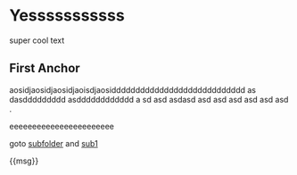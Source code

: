 <script setup>
    import { msg } from 'virtual:my-module';
</script>

# Yesssssssssss

super cool text

## First Anchor

aosidjaosidjaosidjaoisdjaosidddddddddddddddddddddddddddd as dasddddddddd asdddddddddddd a sd asd asdasd asd asd asd asd asd asd .

eeeeeeeeeeeeeeeeeeeeeee

goto [subfolder](subfolder/index)
and [sub1](subfolder/subpageone)

{{msg}}
